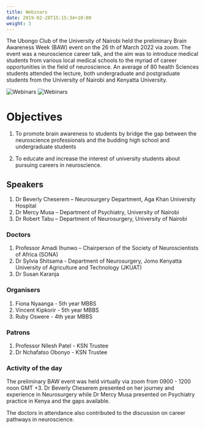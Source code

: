 ```yaml
---
title: Webinars
date: 2019-02-28T15:15:34+10:00
weight: 3
---
```


The Ubongo Club of the University of Nairobi held the preliminary Brain Awareness Week
(BAW) event on the 26 th of March 2022 via zoom. The event was a neuroscience career
talk, and the aim was to introduce medical students from various local medical schools to
the myriad of career opportunities in the field of neuroscience.
An average of 80 health Sciences students attended the lecture, both undergraduate and
postgraduate students from the University of Nairobi and Kenyatta University.

![Webinars](/images/services/Screenshot_20231101_075523_Docs.jpg)
![Webinars](/images/services/Screenshot_20231101_075545_Docs.jpg)

# Objectives
1. To promote brain awareness to students by bridge the gap between the neuroscience
professionals and the budding high school and undergraduate students

2. To educate and increase the interest of university students about pursuing careers in
neuroscience.

## Speakers
1. Dr Beverly Cheserem – Neurosurgery Department, Aga Khan
University Hospital
2. Dr Mercy Musa – Department of Psychiatry, University of Nairobi
3. Dr Robert Tabu – Department of Neurosurgery, University of Nairobi

### Doctors
1. Professor Amadi Ihunwo – Chairperson of the Society of Neuroscientists
of Africa (SONA)
2. Dr Sylvia Shitsama - Department of Neurosurgery, Jomo Kenyatta University
of Agriculture and Technology (JKUAT)
3. Dr Susan Karanja

### Organisers
1. Fiona Nyaanga - 5th year MBBS
2. Vincent Kipkorir - 5th year MBBS
3. Ruby Oswere - 4th year MBBS

### Patrons
1. Professor Nilesh Patel - KSN Trustee
2. Dr Nchafatso Obonyo - KSN Trustee

### Activity of the day
The preliminary BAW event was held virtually via zoom from 0900 - 1200 noon GMT +3.
Dr Beverly Cheserem presented on her journey and experience in Neurosurgery while
Dr Mercy Musa presented on Psychiatry practice in Kenya and the gaps available.

The doctors in attendance also contributed to the discussion on career pathways in
neuroscience.
